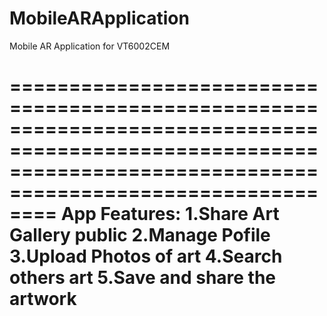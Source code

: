 # MobileARApplication
Mobile AR Application for VT6002CEM

================================================================================================================================================================
App Features:
1.Share Art Gallery public
2.Manage Pofile
3.Upload Photos of art
4.Search others art
5.Save and share the artwork
================================================================================================================================================================
